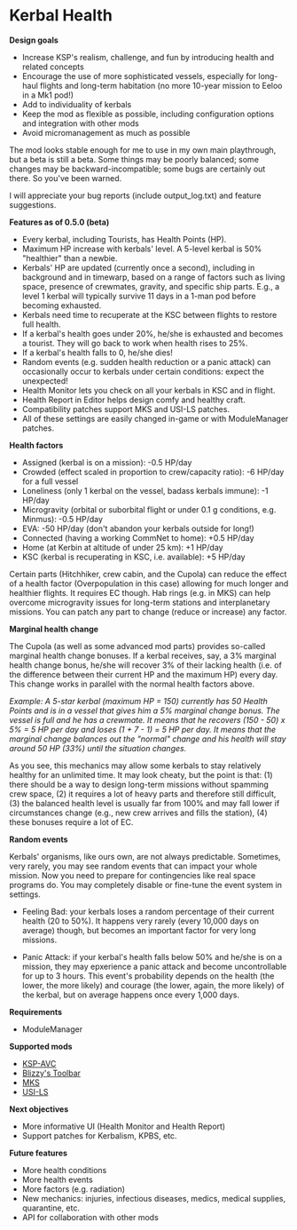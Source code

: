 # Kerbal Health

**Design goals**

- Increase KSP's realism, challenge, and fun by introducing health and related concepts
- Encourage the use of more sophisticated vessels, especially for long-haul flights and long-term habitation (no more 10-year mission to Eeloo in a Mk1 pod!)
- Add to individuality of kerbals
- Keep the mod as flexible as possible, including configuration options and integration with other mods
- Avoid micromanagement as much as possible

The mod looks stable enough for me to use in my own main playthrough, but a beta is still a beta. Some things may be poorly balanced; some changes may be backward-incompatible; some bugs are certainly out there. So you've been warned.

I will appreciate your bug reports (include output_log.txt) and feature suggestions.

**Features as of 0.5.0 (beta)**

- Every kerbal, including Tourists, has Health Points (HP).
- Maximum HP increase with kerbals' level. A 5-level kerbal is 50% "healthier" than a newbie.
- Kerbals' HP are updated (currently once a second), including in background and in timewarp, based on a range of factors such as living space, presence of crewmates, gravity, and specific ship parts. E.g., a level 1 kerbal will typically survive 11 days in a 1-man pod before becoming exhausted.
- Kerbals need time to recuperate at the KSC between flights to restore full health.
- If a kerbal's health goes under 20%, he/she is exhausted and becomes a tourist. They will go back to work when health rises to 25%.
- If a kerbal's health falls to 0, he/she dies!
- Random events (e.g. sudden health reduction or a panic attack) can occasionally occur to kerbals under certain conditions: expect the unexpected!
- Health Monitor lets you check on all your kerbals in KSC and in flight.
- Health Report in Editor helps design comfy and healthy craft.
- Compatibility patches support MKS and USI-LS patches.
- All of these settings are easily changed in-game or with ModuleManager patches.

**Health factors**

- Assigned (kerbal is on a mission): -0.5 HP/day
- Crowded (effect scaled in proportion to crew/capacity ratio): -6 HP/day for a full vessel
- Loneliness (only 1 kerbal on the vessel, badass kerbals immune): -1 HP/day
- Microgravity (orbital or suborbital flight or under 0.1 g conditions, e.g. Minmus): -0.5 HP/day
- EVA: -50 HP/day (don't abandon your kerbals outside for long!)
- Connected (having a working CommNet to home): +0.5 HP/day
- Home (at Kerbin at altitude of under 25 km): +1 HP/day
- KSC (kerbal is recuperating in KSC, i.e. available): +5 HP/day

Certain parts (Hitchhiker, crew cabin, and the Cupola) can reduce the effect of a health factor (Overpopulation in this case) allowing for much longer and healthier flights. It requires EC though. Hab rings (e.g. in MKS) can help overcome microgravity issues for long-term stations and interplanetary missions. You can patch any part to change (reduce or increase) any factor.

**Marginal health change**

The Cupola (as well as some advanced mod parts) provides so-called marginal health change bonuses. If a kerbal receives, say, a 3% marginal health change bonus, he/she will recover 3% of their lacking health (i.e. of the difference between their current HP and the maximum HP) every day. This change works in parallel with the normal health factors above.

*Example: A 5-star kerbal (maximum HP = 150) currently has 50 Health Points and is in a vessel that gives him a 5% marginal change bonus. The vessel is full and he has a crewmate. It means that he recovers (150 - 50) x 5% = 5 HP per day and loses (1 + 7 - 1) = 5 HP per day. It means that the marginal change balances out the "normal" change and his health will stay around 50 HP (33%) until the situation changes.*

As you see, this mechanics may allow some kerbals to stay relatively healthy for an unlimited time. It may look cheaty, but the point is that: (1) there should be a way to design long-term missions without spamming crew space, (2) it requires a lot of heavy parts and therefore still difficult, (3) the balanced health level is usually far from 100% and may fall lower if circumstances change (e.g., new crew arrives and fills the station), (4) these bonuses require a lot of EC.

**Random events**

Kerbals' organisms, like ours own, are not always predictable. Sometimes, very rarely, you may see random events that can impact your whole mission. Now you need to prepare for contingencies like real space programs do. You may completely disable or fine-tune the event system in settings.

- Feeling Bad: your kerbals loses a random percentage of their current health (20 to 50%). It happens very rarely (every 10,000 days on average) though, but becomes an important factor for very long missions.

- Panic Attack: if your kerbal's health falls below 50% and he/she is on a mission, they may epxerience a panic attack and become uncontrollable for up to 3 hours. This event's probability depends on the health (the lower, the more likely) and courage (the lower, again, the more likely) of the kerbal, but on average happens once every 1,000 days.

**Requirements**

- ModuleManager

**Supported mods**

- [KSP-AVC](http://ksp-avc.cybutek.net)
- [Blizzy's Toolbar](http://forum.kerbalspaceprogram.com/index.php?/topic/55420-120-toolbar-1713-common-api-for-draggableresizable-buttons-toolbar/)
- [MKS](https://github.com/BobPalmer/MKS)
- [USI-LS](https://github.com/BobPalmer/USI-LS)

**Next objectives**

- More informative UI (Health Monitor and Health Report)
- Support patches for Kerbalism, KPBS, etc.

**Future features**

- More health conditions
- More health events
- More factors (e.g. radiation)
- New mechanics: injuries, infectious diseases, medics, medical supplies, quarantine, etc.
- API for collaboration with other mods
